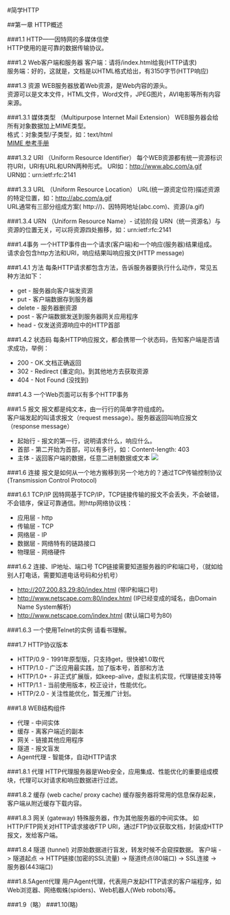#简学HTTP

##第一章 HTTP概述

###1.1 HTTP——因特网的多媒体信使        
HTTP使用的是可靠的数据传输协议。        

###1.2 Web客户端和服务器
客户端：请将/index.html给我(HTTP请求)           
服务端：好的，这就是，文档是以HTML格式给出，有3150字节(HTTP响应)    

###1.3 资源
WEB服务器放着Web资源，是Web内容的源头。   
资源可以是文本文件，HTML文件，Word文件，JPEG图片，AVI电影等所有内容来源。     

###1.3.1 媒体类型 （Multipurpose Internet Mail Extension）
WEB服务器会给所有对象数据加上MIME类型。   
格式：对象类型/子类型，如：text/html     
[MIME 参考手册](http://www.w3school.com.cn/media/media_mimeref.asp)

###1.3.2 URI （Uniform Resource Identifier） 
每个WEB资源都有统一资源标识符URI，URI有URL和URN两种形式。
URI如：http://www.abc.com/a.gif     
URN如：urn:ietf:rfc:2141 

###1.3.3 URL （Uniform Resource Location）
URL(统一源资定位符)描述资源的特定位置，如：http://abc.com/a.gif    
URL通常有三部分组成方案( http://)、因特网地址(abc.com)、资源(/a.gif)      
      
###1.3.4 URN （Uniform Resource Name）- 试验阶段
URN（统一资源名）与资源的位置无关，可以将资源四处搬移，如：urn:ietf:rfc:2141

###1.4事务
一个HTTP事件由一个请求(客户端)和一个响应(服务器)结果组成。    
请求会包含http方法和URI，响应结果叫响应报文(HTTP message)

###1.4.1 方法
每条HTTP请求都包含方法，告诉服务器要执行什么动作，常见五种方法如下：  
* get           - 服务器向客户端发资源
* put           - 客户端数据存到服务器
* delete        - 服务器删资源
* post          - 客户端数据发送到服务器网关应用程序
* head          - 仅发送资源响应中的HTTP首部

###1.4.2 状态码
每条HTTP响应报文，都会携带一个状态码，告知客户端是否请求成功，举例：    
* 200 - OK.文档正确返回
* 302 - Redirect (重定向)。到其他地方去获取资源
* 404 - Not Found (没找到)

###1.4.3 一个Web页面可以有多个HTTP事务

###1.5 报文
报文都是纯文本，由一行行的简单字符组成的。   
客户端发起的叫请求报文（request message）。服务器返回叫响应报文（response message）   
* 起始行 - 报文的第一行，说明请求什么，响应什么。
* 首部   - 第二开始为首部，可以有多行，如：Content-length: 403
* 主体   - 返回客户端的数据，任意二进制数据或文本
![](http://a-402482-80-71883202.www-seoicq-com.anquanbao.cn/uploads/allimg/121206/get-http.png)


###1.6 连接
报文是如何从一个地方搬移到另一个地方的？通过TCP传输控制协议(Transmission Control Protocol)

###1.6.1 TCP/IP
因特网基于TCP/IP，TCP链接传输的报文不会丢失，不会破错，不会错序，保证可靠通信。附http网络协议栈：
* 应用层 - http
* 传输层 - TCP
* 网络层 - IP
* 数据层 - 网络特有的链路接口
* 物理层 - 网络硬件

###1.6.2 连接、IP地址、端口号
TCP链接需要知道服务器的IP和端口号，（就如给别人打电话，需要知道电话号码和分机号）
* http://207.200.83.29:80/index.html (带IP和端口号)
* http://www.netscape.com:80/index.html (IP已经变成的域名，由Domain Name System解析)
* http://www.netscape.com/index.html (默认端口号为80)

###1.6.3 一个使用Telnet的实例
请看书理解。

###1.7 HTTP协议版本
* HTTP/0.9   - 1991年原型版，只支持get，很快被1.0取代
* HTTP/1.0   - 广泛应用最实践，加了版本号，首部和方法
* HTTP/1.0+  - 非正式扩展版，如keep-alive，虚拟主机实现，代理链接支持等
* HTTP/1.1   - 当前使用版本，校正设计，性能优化。
* HTTP/2.0   - 关注性能优化，暂无推广计划。

###1.8 WEB结构组件
* 代理      - 中间实体
* 缓存      - 离客户端近的副本
* 网关      - 链接其他应用程序
* 隧道      - 报文盲发
* Agent代理 - 智能体，自动HTTP请求

###1.8.1 代理
HTTP代理服务器是Web安全，应用集成、性能优化的重要组成模块，代理可以对请求和响应数据进行过滤。

###1.8.2 缓存 (web cache/ proxy cache)
缓存服务器将常用的信息保存起来，客户端从附近缓存下载内容。

###1.8.3 网关 (gateway)
特殊服务器，作为其他服务器的中间实体。
如HTTP/FTP网关对HTTP请求接收FTP URI，通过FTP协议获取文档，封装成HTTP报文，发给客户端。

###1.8.4 隧道 (tunnel)
对原始数据进行盲发，转发时候不会窥探数据。
客户端 -> 隧道起点 -> HTTP链接(加密的SSL流量) -> 隧道终点(80端口) -> SSL连接 -> 服务器(443端口)

###1.8.5Agent代理
用户Agent代理，代表用户发起HTTP请求的客户端程序，如Web浏览器、网络蜘蛛(spiders)、Web机器人(Web robots)等。

###1.9（略）
###1.10(略)